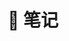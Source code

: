 <h1 align="center"><a href="https://github.com/haloislet/blog" style="text-decoration:none">📔  笔记</a></h1>